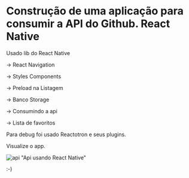 # Construção de uma aplicação para consumir a API do Github. React Native

Usado lib do React Native

-> React Navigation

-> Styles Components

-> Preload na Listagem

-> Banco Storage

-> Consumindo a api

-> Lista de favoritos

Para debug foi usado Reactotron e seus plugins.

Visualize o app.


![api](https://user-images.githubusercontent.com/11282655/66316160-84896200-e8ed-11e9-88a9-0fa1e53bb259.png) "Api usando React Native"
 
 

:-)
